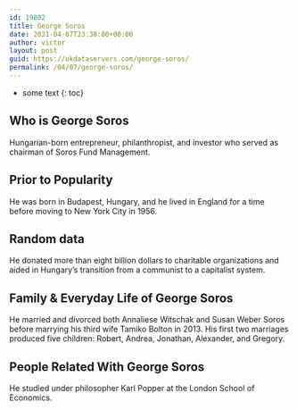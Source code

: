 ```yaml
---
id: 19802
title: George Soros
date: 2021-04-07T23:38:00+00:00
author: victor
layout: post
guid: https://ukdataservers.com/george-soros/
permalink: /04/07/george-soros/
---
```


* some text
{: toc}


## Who is George Soros



Hungarian-born entrepreneur, philanthropist, and investor who served as chairman of Soros Fund Management.

                
                
                
## Prior to Popularity



He was born in Budapest, Hungary, and he lived in England for a time before moving to New York City in 1956.

                
                
                
## Random data



He donated more than eight billion dollars to charitable organizations and aided in Hungary&#8217;s transition from a communist to a capitalist system.

                
                
                
## Family & Everyday Life of George Soros



He married and divorced both Annaliese Witschak and Susan Weber Soros before marrying his third wife Tamiko Bolton in 2013. His first two marriages produced five children: Robert, Andrea, Jonathan, Alexander, and Gregory.

                
                
                
## People Related With George Soros



He studied under philosopher Karl Popper at the London School of Economics.

                
              
            
          
          
          